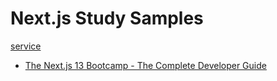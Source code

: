 # Next.js Study Samples

[service](https://study-nextjs-samples-front.vercel.app/)

- [The Next.js 13 Bootcamp - The Complete Developer Guide](https://www.udemy.com/course/the-nextjs-13-bootcamp-the-complete-developer-guide/)
